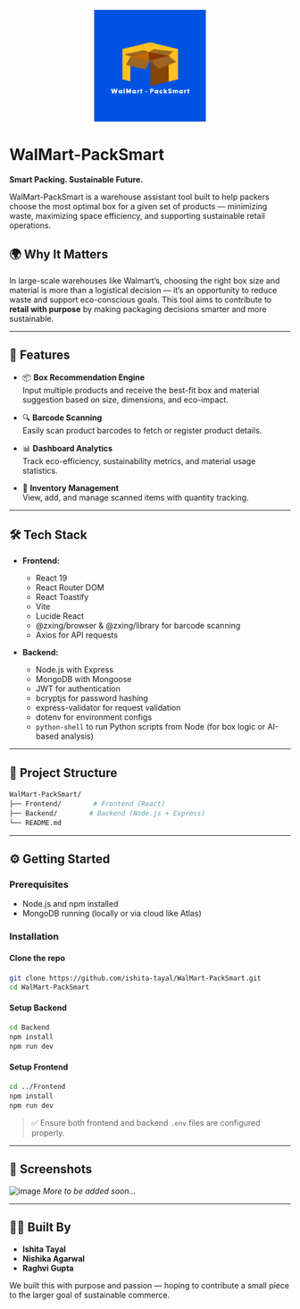 <p align="center">
  <img src="Frontend/src/assets/logo.png" alt="WalMart-PackSmart Logo" width="200"/>
</p>

# WalMart-PackSmart

**Smart Packing. Sustainable Future.**

WalMart-PackSmart is a warehouse assistant tool built to help packers choose the most optimal box for a given set of products — minimizing waste, maximizing space efficiency, and supporting sustainable retail operations.

## 🌍 Why It Matters

In large-scale warehouses like Walmart’s, choosing the right box size and material is more than a logistical decision — it’s an opportunity to reduce waste and support eco-conscious goals. This tool aims to contribute to **retail with purpose** by making packaging decisions smarter and more sustainable.

---

## 🚀 Features

- 📦 **Box Recommendation Engine**  
  Input multiple products and receive the best-fit box and material suggestion based on size, dimensions, and eco-impact.

- 🔍 **Barcode Scanning**  
  Easily scan product barcodes to fetch or register product details.

- 📊 **Dashboard Analytics**  
  Track eco-efficiency, sustainability metrics, and material usage statistics.

- 🧾 **Inventory Management**  
  View, add, and manage scanned items with quantity tracking.

---

## 🛠 Tech Stack

- **Frontend:**  
  - React 19  
  - React Router DOM  
  - React Toastify  
  - Vite  
  - Lucide React  
  - @zxing/browser & @zxing/library for barcode scanning  
  - Axios for API requests  

- **Backend:**  
  - Node.js with Express  
  - MongoDB with Mongoose  
  - JWT for authentication  
  - bcryptjs for password hashing  
  - express-validator for request validation  
  - dotenv for environment configs  
  - `python-shell` to run Python scripts from Node (for box logic or AI-based analysis)

---

## 📂 Project Structure

```bash
WalMart-PackSmart/
├── Frontend/        # Frontend (React)
├── Backend/        # Backend (Node.js + Express)
└── README.md
```

---

## ⚙️ Getting Started

### Prerequisites

- Node.js and npm installed  
- MongoDB running (locally or via cloud like Atlas)

### Installation

#### Clone the repo

```bash
git clone https://github.com/ishita-tayal/WalMart-PackSmart.git
cd WalMart-PackSmart
```


#### Setup Backend

```bash
cd Backend
npm install
npm run dev
```

#### Setup Frontend

```bash
cd ../Frontend
npm install
npm run dev
```

> ✅ Ensure both frontend and backend `.env` files are configured properly.

---

## 📸 Screenshots

![image](https://github.com/user-attachments/assets/1cce61b4-9b22-4bad-8ccc-7d334f62de32)
*More to be added soon...*

---

## 👩‍💻 Built By

- **Ishita Tayal**  
- **Nishika Agarwal**  
- **Raghvi Gupta**

We built this with purpose and passion — hoping to contribute a small piece to the larger goal of sustainable commerce.
